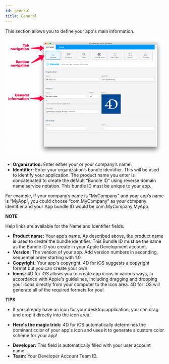 ```yaml
---
id: general
title: General
---
```


This section allows you to define your app's main information.

![General section](assets/project-editor/General-section-4D-for-iOS.png)

* **Organization:** Enter either your or your company’s name.
* **Identifier:** Enter your organization’s bundle identifier. This will be used to identify your application. The product name you enter is concatenated to create the default “Bundle ID” using reverse domain name service notation. This bundle ID must be unique to your app.

For example, if your company’s name is “MyCompany” and your app’s name is “MyApp”, you could choose “com.MyCompany” as your company identifier and your App bundle ID would be com.MyCompany.MyApp.

<div markdown="1" class = "tips">

**NOTE**

Help links are available for the Name and Identifier fields.

</div>

* **Product name:** Your app’s name. As described above, the product name is used to create the bundle identifier. This Bundle ID must be the same as the Bundle ID you create in your Apple Development account.
* **Version:** The version of your app. Add version numbers in ascending, sequential order starting with 1.0.
* **Copyright:** Your app's copyright. 4D for iOS suggests a copyright format but you can create your own.
* **Icons:** 4D for iOS allows you to create app icons in various ways, in accordance with  Apple's guidelines, including dragging and dropping your icons directly from your computer to the icon area. 4D for iOS will generate all of the required formats for you!
 
<div markdown="1" class = "tips">

**TIPS**

* If you already have an icon for your desktop application, you can drag and drop it directly into the icon area.

* **Here's the magic trick:** 4D for iOS automatically determines the dominant color of your app's icon and uses it to generate a custom color scheme for your app!

</div>

* **Developer:** This field is automatically filled with your user account name.
* **Team:** Your Developer Account Team ID.
